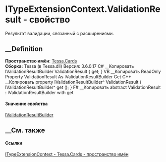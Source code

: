 # ITypeExtensionContext.ValidationResult - свойство
Результат валидации, связанный с расширениями.
##  __Definition
 **Пространство имён:** [Tessa.Cards](N_Tessa_Cards.htm)  
 **Сборка:** Tessa (в Tessa.dll) Версия: 3.6.0.17
C# __Копировать
    IValidationResultBuilder ValidationResult { get; }
VB __Копировать
     ReadOnly Property ValidationResult As IValidationResultBuilder
    	Get
C++ __Копировать
    property IValidationResultBuilder^ ValidationResult {
    	IValidationResultBuilder^ get ();
    }
F# __Копировать
     abstract ValidationResult : IValidationResultBuilder with get
#### Значение свойства
[IValidationResultBuilder](T_Tessa_Platform_Validation_IValidationResultBuilder.htm)
##  __См. также
#### Ссылки
[ITypeExtensionContext - ](T_Tessa_Cards_ITypeExtensionContext.htm)
[Tessa.Cards - пространство имён](N_Tessa_Cards.htm)
